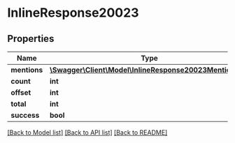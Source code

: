 # InlineResponse20023

## Properties
Name | Type | Description | Notes
------------ | ------------- | ------------- | -------------
**mentions** | [**\Swagger\Client\Model\InlineResponse20023Mentions1[]**](InlineResponse20023Mentions1.md) |  | [optional] 
**count** | **int** |  | [optional] 
**offset** | **int** |  | [optional] 
**total** | **int** |  | [optional] 
**success** | **bool** |  | [optional] 

[[Back to Model list]](../../README.md#documentation-for-models) [[Back to API list]](../../README.md#documentation-for-api-endpoints) [[Back to README]](../../README.md)


